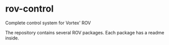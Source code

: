 # rov-control
Complete control system for Vortex' ROV

The repository contains several ROV packages. Each package has a readme inside.
